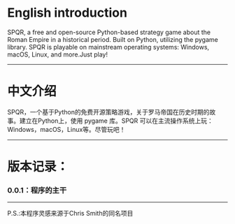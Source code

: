 ﻿# English introduction
SPQR, a free and open-source Python-based strategy game about the Roman Empire in a historical period. Built on Python, utilizing the pygame library. SPQR is playable on mainstream operating systems: Windows, macOS, Linux, and more.Just play!
- - - - - - - - - - - - - - - - - - - - - - - - - - - - - - - - - - - - - - - - - - - - - - - - - - - - - - - - - - - - - - - - - - - - - - - - - - - - - - - - - - - - - - - - - - - - - - - - - - - - - - - - - - - - - - - - - - - - - - - - - -
# 中文介绍
SPQR，一个基于Python的免费开源策略游戏，关于罗马帝国在历史时期的故事。建立在Python上，使用 pygame 库。SPQR 可以在主流操作系统上玩：Windows，macOS，Linux等。尽管玩吧！
- - - - - - - - - - - - - - - - - - - - - - - - - - - - - - - - - - - - - - - - - - - - - - - - - - - - - - - - - - - - - - - - - - - - - - - - - - - - - - - - - - - - - - - - - - - - - - - - - - - - - - - - - - - - - - - - - - - - - - - - - -
# 版本记录：
### 0.0.1：程序的主干
- - - - - - - - - - - - - - - - - - - - - - - - - - - - - - - - - - - - - - - - - - - - - - - - - - - - - - - - - - - - - - - - - - - - - - - - - - - - - - - - - - - - - - - - - - - - - - - - - - - - - - - - - - - - - - - - - - - - - - - - - -
P.S.:本程序灵感来源于Chris Smith的同名项目